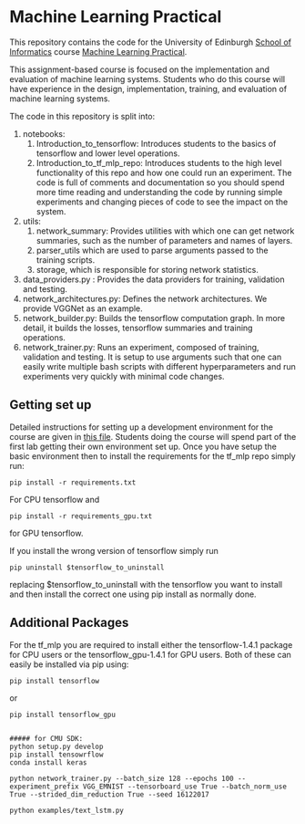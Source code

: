 # Machine Learning Practical

This repository contains the code for the University of Edinburgh [School of Informatics](http://www.inf.ed.ac.uk) course [Machine Learning Practical](http://www.inf.ed.ac.uk/teaching/courses/mlp/).

This assignment-based course is focused on the implementation and evaluation of machine learning systems. Students who do this course will have experience in the design, implementation, training, and evaluation of machine learning systems.

The code in this repository is split into:
1. notebooks: 
    1. Introduction_to_tensorflow: Introduces students to the basics of tensorflow and lower level operations.
    2. Introduction_to_tf_mlp_repo: Introduces students to the high level functionality of this repo and how one 
    could run an experiment. The code is full of comments and documentation so you should spend more time 
    reading and understanding the code by running simple experiments and changing pieces of code to see the impact 
    on the system.
2. utils: 
    1. network_summary: Provides utilities with which one can get network summaries, such as the number of parameters and names of layers.
    2. parser_utils which are used to parse arguments passed to the training scripts.
    3. storage, which is responsible for storing network statistics.
3. data_providers.py : Provides the data providers for training, validation and testing.
4. network_architectures.py: Defines the network architectures. We provide VGGNet as an example.
5. network_builder.py: Builds the tensorflow computation graph. In more detail, it builds the losses, tensorflow summaries and training operations.
6. network_trainer.py: Runs an experiment, composed of training, validation and testing. It is setup to use arguments such that one can easily write multiple bash scripts with different hyperparameters and run experiments very quickly with minimal code changes.
    
    
## Getting set up

Detailed instructions for setting up a development environment for the course are given in [this file](notes/environment-set-up.md). Students doing the course will spend part of the first lab getting their own environment set up.
Once you have setup the basic environment then to install the requirements for the tf_mlp repo simply run:
```
pip install -r requirements.txt
```
For CPU tensorflow and
```
pip install -r requirements_gpu.txt
```
for GPU tensorflow.

If you install the wrong version of tensorflow simply run

```
pip uninstall $tensorflow_to_uninstall
```
replacing $tensorflow_to_uninstall with the tensorflow you want to install and then install the correct one 
using pip install as normally done.

## Additional Packages

For the tf_mlp you are required to install either the tensorflow-1.4.1 package for CPU users or the tensorflow_gpu-1.4.1 for GPU users. Both of these can easily be installed via pip using:

```
pip install tensorflow
```

or 

```
pip install tensorflow_gpu


##### for CMU SDK:
python setup.py develop
pip install tensowrflow
conda install keras

python network_trainer.py --batch_size 128 --epochs 100 --experiment_prefix VGG_EMNIST --tensorboard_use True --batch_norm_use True --strided_dim_reduction True --seed 16122017

python examples/text_lstm.py
```
